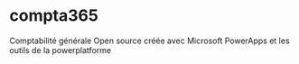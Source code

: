 # compta365
Comptabilité générale Open source créée avec Microsoft PowerApps et les outils de la powerplatforme
